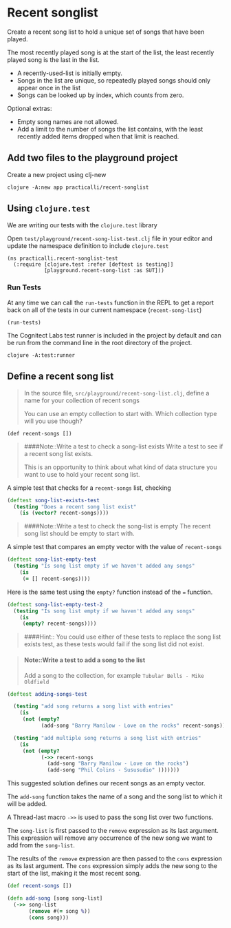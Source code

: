 # Recent songlist
Create a recent song list to hold a unique set of songs that have been played.

The most recently played song is at the start of the list, the least recently played song is the last in the list.

* A recently-used-list is initially empty.
* Songs in the list are unique, so repeatedly played songs should only appear once in the list
* Songs can be looked up by index, which counts from zero.

Optional extras:

* Empty song names are not allowed.
* Add a limit to the number of songs the list contains, with the least recently added items dropped when that limit is reached.


## Add two files to the playground project
Create a new project using clj-new

```shell
clojure -A:new app practicalli/recent-songlist
```

## Using `clojure.test`
We are writing our tests with the `clojure.test` library

Open `test/playground/recent-song-list-test.clj` file in your editor and update the namespace definition to include `clojure.test`


```eval-clojure
(ns practicalli.recent-songlist-test
  (:require [clojure.test :refer [deftest is testing]]
            [playground.recent-song-list :as SUT]))
```


### Run Tests
At any time we can call the `run-tests` function in the REPL to get a report back on all of the tests in our current namespace (`recent-song-list`)

```eval-clojure
(run-tests)
```

The Cognitect Labs test runner is included in the project by default and can be run from the command line in the root directory of the project.

```shell
clojure -A:test:runner
```


## Define a recent song list
> In the source file, `src/playground/recent-song-list.clj`, define a name for your collection of recent songs
>
> You can use an empty collection to start with.  Which collection type will you use though?

<!--sec data-title="Reveal answer..." data-id="answer000" data-collapse=true ces-->

```eval-clojure
(def recent-songs [])
```

<!--endsec-->

> ####Note::Write a test to check a song-list exists
> Write a test to see if a recent song list exists.
>
> This is an opportunity to think about what kind of data structure you want to use to hold your recent song list.

<!--sec data-title="Suggested test..." data-id="answer001" data-collapse=true ces-->

A simple test that checks for a `recent-songs` list, checking

```clojure
(deftest song-list-exists-test
  (testing "Does a recent song list exist"
    (is (vector? recent-songs))))
```

<!--endsec-->

> ####Note::Write a test to check the song-list is empty
> The recent song list should be empty to start with.

<!--sec data-title="Suggested test..." data-id="answer002" data-collapse=true ces-->

A simple test that compares an empty vector with the value of `recent-songs`

```clojure
(deftest song-list-empty-test
  (testing "Is song list empty if we haven't added any songs"
    (is
     (= [] recent-songs))))
```
Here is the same test using the `empty?` function instead of the `=` function.

```clojure
(deftest song-list-empty-test-2
  (testing "Is song list empty if we haven't added any songs"
    (is
     (empty? recent-songs))))
```

> ####Hint::
> You could use either of these tests to replace the song list exists test, as these tests would fail if the song list did not exist.

<!--endsec-->


> #### Note::Write a test to add a song to the list
> Add a song to the collection, for example `Tubular Bells - Mike Oldfield`


<!--sec data-title="Suggested test..." data-id="answer003" data-collapse=true ces-->

```clojure
(deftest adding-songs-test

  (testing "add song returns a song list with entries"
    (is
     (not (empty?
           (add-song "Barry Manilow - Love on the rocks" recent-songs)))))

  (testing "add multiple song returns a song list with entries"
    (is
     (not (empty?
           (->> recent-songs
             (add-song "Barry Manilow - Love on the rocks")
             (add-song "Phil Colins - Sususudio" )))))))

```

<!--endsec-->




<!--sec data-title="Suggested Code Solution..." data-id="answer009" data-collapse=true ces-->

This suggested solution defines our recent songs as an empty vector.

The `add-song` function takes the name of a song and the song list to which it will be added.

A Thread-last macro `->>` is used to pass the song list over two functions.

The `song-list` is first passed to the `remove` expression as its last argument.  This expression will remove any occurrence of the new song we want to add from the `song-list`.

The results of the `remove` expression are then passed to the `cons` expression as its last argument.  The `cons` expression simply adds the new song to the start of the list, making it the most recent song.

```clojure
(def recent-songs [])

(defn add-song [song song-list]
  (->> song-list
       (remove #(= song %))
       (cons song)))
```
<!--endsec-->
